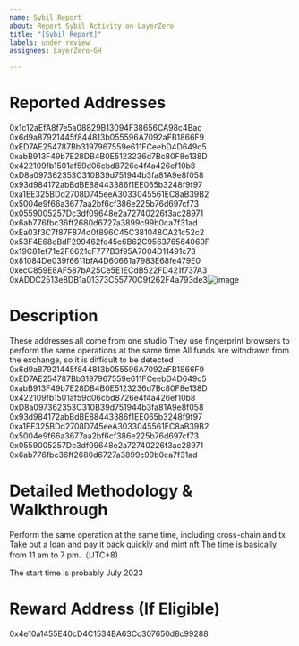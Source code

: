 ```yaml
---
name: Sybil Report
about: Report Sybil Activity on LayerZero
title: "[Sybil Report]"
labels: under review
assignees: LayerZero-GH

---
```


# Reported Addresses
0x1c12aEfA8f7e5a08829B13094F38656CA98c4Bac
0x6d9a87921445f844813b055596A7092aFB1866F9
0xED7AE254787Bb3197967559e611FCeebD4D649c5
0xabB913F49b7E28DB4B0E5123236d7Bc80F8e138D
0x422109fb1501af59d06cbd8726e4f4a426ef10b8
0xD8a097362353C310B39d751944b3fa81A9e8f058
0x93d984172abBdBE88443386f1EE065b3248f9f97
0xa1EE325BDd2708D745eeA3033045561EC8aB39B2
0x5004e9f66a3677aa2bf6cf386e225b76d697cf73
0x0559005257Dc3df09648e2a72740226f3ac28971
0x6ab776fbc36ff2680d6727a3899c99b0ca7f31ad
0xEa03f3C7f87F874d0f896C45C381048CA21c52c2
0x53F4E68eBdF299462fe45c6B62C956376564069F
0x19C81ef71e2F6621cF777B3f95A7004D11491c73
0x81084De039f6611bfA4D60661a7983E68fe479E0
0xecC859E8AF587bA25Ce5E1ECdB522FD421f737A3
0xADDC2513e8DB1a01373C55770C9f262F4a793de3![image](https://github.com/LayerZero-Labs/sybil-report/assets/170618888/1d4c1af8-ec5e-43f6-979a-892b97fef692)



# Description
These addresses all come from one studio
They use fingerprint browsers to perform the same operations at the same time
All funds are withdrawn from the exchange, so it is difficult to be detected
0x6d9a87921445f844813b055596A7092aFB1866F9
0xED7AE254787Bb3197967559e611FCeebD4D649c5
0xabB913F49b7E28DB4B0E5123236d7Bc80F8e138D
0x422109fb1501af59d06cbd8726e4f4a426ef10b8
0xD8a097362353C310B39d751944b3fa81A9e8f058
0x93d984172abBdBE88443386f1EE065b3248f9f97
0xa1EE325BDd2708D745eeA3033045561EC8aB39B2
0x5004e9f66a3677aa2bf6cf386e225b76d697cf73
0x0559005257Dc3df09648e2a72740226f3ac28971
0x6ab776fbc36ff2680d6727a3899c99b0ca7f31ad

# Detailed Methodology & Walkthrough
Perform the same operation at the same time, including cross-chain and tx
Take out a loan and pay it back quickly
and mint nft
The time is basically from 11 am to 7 pm.（UTC+8)

The start time is probably July 2023


# Reward Address (If Eligible)
0x4e10a1455E40cD4C1534BA63Cc307650d8c99288
